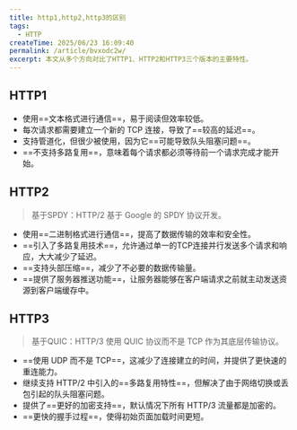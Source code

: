 ```yaml
---
title: http1,http2,http3的区别
tags:
  - HTTP
createTime: 2025/06/23 16:09:40
permalink: /article/bvxodc2w/
excerpt: 本文从多个方向对比了HTTP1、HTTP2和HTTP3三个版本的主要特性。
---
```

## HTTP1
- 使用==文本格式进行通信==，易于阅读但效率较低。
- 每次请求都需要建立一个新的 TCP 连接，导致了==较高的延迟==。
- 支持管道化，但很少被使用，因为它==可能导致队头阻塞问题==。
- ==不支持多路复用==，意味着每个请求都必须等待前一个请求完成才能开始。
## HTTP2
  >基于SPDY：HTTP/2 基于 Google 的 SPDY 协议开发。
- 使用==二进制格式进行通信==，提高了数据传输的效率和安全性。
- ==引入了多路复用技术==，允许通过单一的TCP连接并行发送多个请求和响应，大大减少了延迟。
- ==支持头部压缩==，减少了不必要的数据传输量。
- ==提供了服务器推送功能==，让服务器能够在客户端请求之前就主动发送资源到客户端缓存中。
## HTTP3
  >基于QUIC：HTTP/3 使用 QUIC 协议而不是 TCP 作为其底层传输协议。
- ==使用 UDP 而不是 TCP==，这减少了连接建立的时间，并提供了更快速的重连能力。
- 继续支持 HTTP/2 中引入的==多路复用特性==，但解决了由于网络切换或丢包引起的队头阻塞问题。
- 提供了==更好的加密支持==，默认情况下所有 HTTP/3 流量都是加密的。
- ==更快的握手过程==，使得初始页面加载时间更短。
